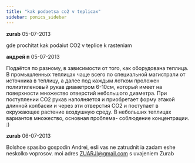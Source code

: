 ```yaml
---
title: "kak podaetsa co2 v teplicax"
sidebar: ponics_sidebar
---
```


**zurab** 05-07-2013

gde prochitat kak podaiut CO2 v teplice k rasteniam


**андрей п** 05-07-2013

Подаётся по разному, в зависимости от того, как оборудована теплица. В промышленных теплицах чаще всего по специальной магистрали от источника в теплицу, а далее под каждым лотком проложен полиэтиленовый рукав диаметром 6-10см, который имеет на поверхности множество отверстий небольшого диаметра. При поступлении СО2 рукав наполняется и приобретает форму этакой длинной колбаски и через эти отверстия СО2 и поступает в окружающее растение воздушную среду. В небольших теплицах вариантов множество, основная проблема- соблюдение концентрации. :)


**zurab** 06-07-2013

Bolshoe spasibo gospodin Andrei, esli vas ne zatrudnit ia zadam eshe neskolko voprosov. moi adres ZUARJI@gmail.com s uvajeniem Zurab


